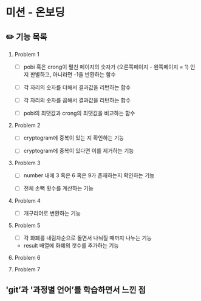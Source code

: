 # 미션 - 온보딩

## ✏️ 기능 목록

1. Problem 1
   - [ ] pobi 혹은 crong이 펼친 페이지의 숫자가 (오른쪽페이지 - 왼쪽페이지 = 1) 인지 판별하고, 아니라면 -1을 반환하는 함수
   - [ ] 각 자리의 숫자를 더해서 결과값을 리턴하는 함수
   - [ ] 각 자리의 숫자를 곱해서 결과값을 리턴하는 함수
   - [ ] pobi의 최댓값과 crong의 최댓값을 비교하는 함수
   

2. Problem 2 
   - [ ] cryptogram에 중복이 있는 지 확인하는 기능
   - [ ] cryptogram에 중복이 있다면 이를 제거하는 기능
   

3. Problem 3
   - [ ] number 내에 3 혹은 6 혹은 9가 존재하는지 확인하는 기능
   - [ ] 전체 손뼉 횟수를 계산하는 기능


4. Problem 4 
   - [ ] 개구리어로 변환하는 기능
   

5. Problem 5 
   - [ ] 각 화폐를 내림차순으로 돌면서 나눠질 때까지 나누는 기능
   - result 배열에 화폐의 갯수를 추가하는 기능
   

6. Problem 6
7. Problem 7

## 'git’과 '과정별 언어’를 학습하면서 느낀 점
